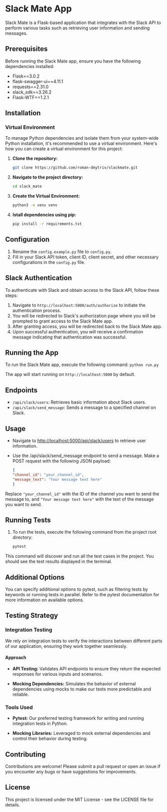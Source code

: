 # Slack Mate App

Slack Mate is a Flask-based application that integrates with the Slack API to perform various tasks such as retrieving user information and sending messages.

## Prerequisites

Before running the Slack Mate app, ensure you have the following dependencies installed:

- Flask==3.0.2
- flask-swagger-ui==4.11.1
- requests==2.31.0
- slack_sdk==3.26.2
- Flask-WTF==1.2.1

## Installation

### Virtual Environment

To manage Python dependencies and isolate them from your system-wide Python installation, it's recommended to use a virtual environment. Here's how you can create a virtual environment for this project:

1. **Clone the repository:**

   ```bash
   git clone https://github.com/roman-dmytriv/slackmate.git

2. **Navigate to the project directory:**

    ```bash
    cd slack_mate

3. **Create the Virtual Environment:**

   ```bash
   python3 -m venv venv

4. **Istall dependencies using pip:**

    ```bash
    pip install -r requirements.txt

## Configuration

1. Rename the `config.example.py` file to `config.py`.
2. Fill in your Slack API token, client ID, client secret, and other necessary configurations in the `config.py` file.

## Slack Authentication

To authenticate with Slack and obtain access to the Slack API, follow these steps:  

1. Navigate to `http://localhost:5000/auth/authorize` to initiate the authentication process.
2. You will be redirected to Slack's authorization page where you will be prompted to grant access to the Slack Mate app.
3. After granting access, you will be redirected back to the Slack Mate app.
4. Upon successful authentication, you will receive a confirmation message indicating that authentication was successful.

## Running the App

To run the Slack Mate app, execute the following command: `python run.py`

The app will start running on `http://localhost:5000` by default.

## Endpoints

- `/api/slack/users`: Retrieves basic information about Slack users.
- `/api/slack/send_message`: Sends a message to a specified channel on Slack.

## Usage

- Navigate to <http://localhost:5000/api/slack/users> to retrieve user information.
- Use the /api/slack/send_message endpoint to send a message. Make a POST request with the following JSON payload:

    ```json
    {
    "channel_id": "your_channel_id",
    "message_text": "Your message text here"
    }

Replace `"your_channel_id"` with the ID of the channel you want to send the message to, and `"Your message text here"` with the text of the message you want to send.

## Running Tests

1. To run the tests, execute the following command from the project root directory:

    ```bash
    pytest
    ```

This command will discover and run all the test cases in the project. You should see the test results displayed in the terminal.

## Additional Options

You can specify additional options to pytest, such as filtering tests by keywords or running tests in parallel. Refer to the pytest documentation for more information on available options.

## Testing Strategy

### Integration Testing

We rely on integration tests to verify the interactions between different parts of our application, ensuring they work together seamlessly.

#### Approach
  
- **API Testing:** Validates API endpoints to ensure they return the expected responses for various inputs and scenarios.

- **Mocking Dependencies:** Simulates the behavior of external dependencies using mocks to make our tests more predictable and reliable.

### Tools Used

- **Pytest:** Our preferred testing framework for writing and running integration tests in Python.

- **Mocking Libraries:** Leveraged to mock external dependencies and control their behavior during testing.

## Contributing

Contributions are welcome! Please submit a pull request or open an issue if you encounter any bugs or have suggestions for improvements.

## License

This project is licensed under the MIT License - see the LICENSE file for details.
